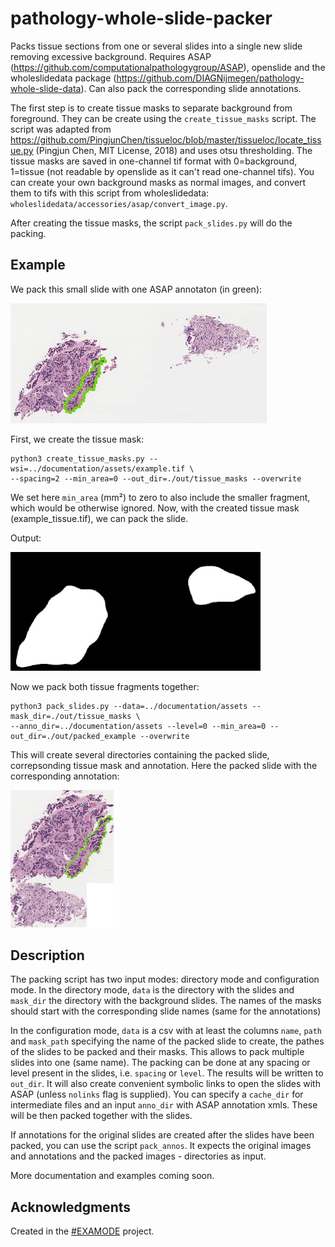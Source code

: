 # pathology-whole-slide-packer

Packs tissue sections from one or several slides into a single new slide removing excessive background.
Requires ASAP (https://github.com/computationalpathologygroup/ASAP), openslide and the wholeslidedata package 
(https://github.com/DIAGNijmegen/pathology-whole-slide-data).
Can also pack the corresponding slide annotations.

The first step is to create tissue masks to separate background from foreground.
They can be create using the `create_tissue_masks` script. The script was adapted from https://github.com/PingjunChen/tissueloc/blob/master/tissueloc/locate_tissue.py
(Pingjun Chen, MIT License, 2018) and uses otsu thresholding. The tissue masks are saved in one-channel tif format 
with 0=background, 1=tissue (not readable by openslide as it can't read one-channel tifs).
You can create your own background masks as normal images, and convert them to tifs with this script from wholeslidedata:
`wholeslidedata/accessories/asap/convert_image.py`.

After creating the tissue masks, the script `pack_slides.py` will do the packing.

## Example
We pack this small slide with one ASAP annotaton (in green):

<img src="documentation/assets/example_anno.jpg" style="width:410px;">

First, we create the tissue mask:
```
python3 create_tissue_masks.py --wsi=../documentation/assets/example.tif \
--spacing=2 --min_area=0 --out_dir=./out/tissue_masks --overwrite
```
We set here `min_area` (mm²) to zero to also include the smaller fragment, which would be otherwise ignored.
Now, with the created tissue mask (example_tissue.tif), we can pack the slide.

Output:

<img src="./documentation/assets/example_tissue_mask.jpg" style="width:400px;">

Now we pack both tissue fragments together:
```
python3 pack_slides.py --data=../documentation/assets --mask_dir=./out/tissue_masks \
--anno_dir=../documentation/assets --level=0 --min_area=0 --out_dir=./out/packed_example --overwrite
```
This will create several directories containing the packed slide, correpsonding tissue mask
and annotation. Here the packed slide with the corresponding annotation:

<img src="documentation/assets/example_packed_anno.jpg" style="width:165px;">

## Description

The packing script has two input modes: directory mode and configuration mode.
In the directory mode, `data` is the directory with the slides and `mask_dir` the directory with
the background slides. The names of the masks should start with the corresponding slide names (same for the annotations)

In the configuration mode, `data` is a csv with at least the columns `name`, `path` and `mask_path`
specifying the name of the packed slide to create, the pathes of the slides to be packed and their masks.
This allows to pack multiple slides into one (same name). The packing can be done at any spacing or level present in the slides, 
i.e. `spacing` or `level`. The results will be written to `out_dir`. It will also create convenient symbolic links to open the slides
with ASAP (unless `nolinks` flag is supplied). You can specify a `cache_dir` for 
intermediate files and an input `anno_dir` with ASAP annotation xmls. These will be then packed together with the slides. 

If annotations for the original slides are created after the slides have been packed, you can use the script `pack_annos`.
It expects the original images and annotations and the packed images - directories as input.

More documentation and examples coming soon.

## Acknowledgments
Created in the [#EXAMODE](https://www.examode.eu) project.